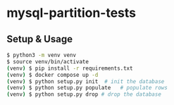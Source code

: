 # mysql-partition-tests

## Setup & Usage

```bash
$ python3 -m venv venv
$ source venv/bin/activate
(venv) $ pip install -r requirements.txt
(venv) $ docker compose up -d
(venv) $ python setup.py init  # init the database
(venv) $ python setup.py populate   # populate rows
(venv) $ python setup.py drop # drop the database
```